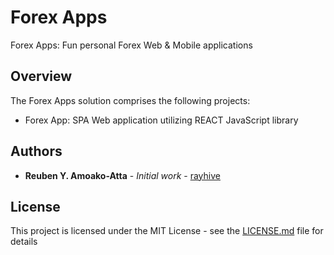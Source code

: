 # Forex Apps

Forex Apps: Fun personal Forex Web & Mobile applications

## Overview
The Forex Apps solution comprises the following projects:
* Forex App: SPA Web application utilizing REACT JavaScript library

## Authors

* **Reuben Y. Amoako-Atta** - *Initial work* - [rayhive](https://github.com/rayhive)

## License

This project is licensed under the MIT License - see the [LICENSE.md](LICENSE.md) file for details